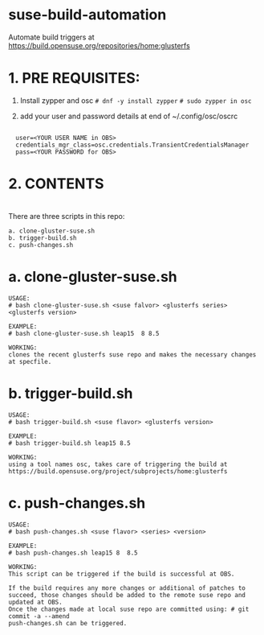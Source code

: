 # suse-build-automation
Automate build triggers at https://build.opensuse.org/repositories/home:glusterfs


# 1. PRE REQUISITES:

1. Install zypper and osc
  ```# dnf -y install zypper```
  ```# sudo zypper in osc```

2. add your user and password details at end of ~/.config/osc/oscrc
  ```# vim ~/.config/osc/oscrc

    user=<YOUR USER NAME in OBS>
    credentials_mgr_class=osc.credentials.TransientCredentialsManager
    pass=<YOUR PASSWORD for OBS>
  ```



# 2. CONTENTS
# 
There are three scripts in this repo:

	a. clone-gluster-suse.sh
	b. trigger-build.sh
	c. push-changes.sh



# a. clone-gluster-suse.sh
```
USAGE:
# bash clone-gluster-suse.sh <suse falvor> <glusterfs series> <glusterfs version>

EXAMPLE:
# bash clone-gluster-suse.sh leap15  8 8.5

WORKING:
clones the recent glusterfs suse repo and makes the necessary changes at specfile.
```



# b. trigger-build.sh
```
USAGE:
# bash trigger-build.sh <suse flavor> <glusterfs version>

EXAMPLE:
# bash trigger-build.sh leap15 8.5

WORKING:
using a tool names osc, takes care of triggering the build at  
https://build.opensuse.org/project/subprojects/home:glusterfs
```


# c. push-changes.sh
```
USAGE:
# bash push-changes.sh <suse flavor> <series> <version>

EXAMPLE:
# bash push-changes.sh leap15 8  8.5 

WORKING:
This script can be triggered if the build is successful at OBS.

If the build requires any more changes or additional of patches to succeed, those changes should be added to the remote suse repo and updated at OBS. 
Once the changes made at local suse repo are committed using: # git commit -a --amend
push-changes.sh can be triggered.

```
